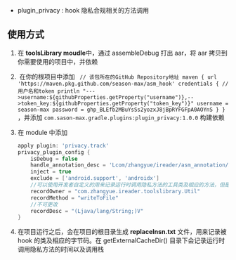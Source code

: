 - plugin_privacy : hook 隐私合规相关的方法调用

## 使用方式

1. 在 **toolsLibrary moudle**中，通过 assembleDebug 打出 aar，将 aar 拷贝到你需要使用的项目中，并依赖

2. ​	在你的根项目中添加
`
        // 该包所在的GitHub Repository地址
        maven { url 'https://maven.pkg.github.com/season-max/asm_hook'
            credentials {
                // 用户名和token
                println "--->username:${githubProperties.getProperty("username")},-->token_key:${githubProperties.getProperty("token_key")}"
                username = season-max
                password = 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
            }
        }` 
        ，并添加 `com.sason-max.gradle.plugins:plugin_privacy:1.0.0` 构建依赖

3. 在 module 中添加

   ```groovy
   apply plugin: 'privacy.track'
   privacy_plugin_config {
       isDebug = false
       handle_annotation_desc = 'Lcom/zhangyue/ireader/asm_annotation/AsmMethodReplace;'
       inject = true
       exclude = ['android.support', 'androidx']
       //可以使用开发者自定义的用来记录运行时调用隐私方法的工具类及相应的方法，但是方法描述符不可以更改 
       recordOwner = "com.zhangyue.ireader.toolslibrary.Util"
       recordMethod = "writeToFile"
       //不可更改
       recordDesc = "(Ljava/lang/String;)V"
   }
   ```

4. 在项目运行之后，会在项目的根目录生成 **replaceInsn.txt** 文件，用来记录被 hook 的类及相应的字节码。在 getExternalCacheDir() 目录下会记录运行时调用隐私方法的时间以及调用栈



